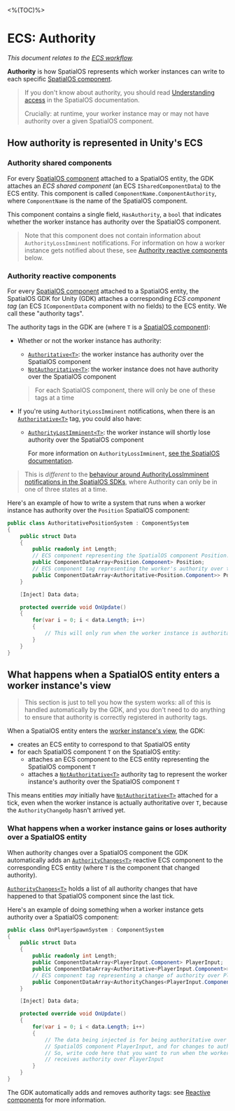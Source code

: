 <%(TOC)%>
# ECS: Authority
 _This document relates to the [ECS workflow]({{urlRoot}}/reference/workflows/which-workflow.md)._

**Authority** is how SpatialOS represents which worker instances can write to each specific [SpatialOS component]({{urlRoot}}/reference/glossary#spatialos-component).

> If you don't know about authority, you should read [Understanding access](https://docs.improbable.io/reference/latest/shared/design/understanding-access) in the SpatialOS documentation.
>
> Crucially: at runtime, your worker instance may or may not have authority over a given SpatialOS component.

## How authority is represented in Unity's ECS

### Authority shared components

For every [SpatialOS component]({{urlRoot}}/reference/glossary#spatialos-component) attached to a SpatialOS entity, the GDK attaches an _ECS shared component_ (an ECS `ISharedComponentData`) to the ECS entity. This component is called `ComponentName.ComponentAuthority`, where `ComponentName` is the name of the SpatialOS component.

This component contains a single field, `HasAuthority`, a `bool` that indicates whether the worker instance has authority over the SpatialOS component.

> Note that this component does not contain information about `AuthorityLossImminent` notifications. For information on how a worker instance gets notified about these, see [Authority reactive components](#authority-reactive-components) below.

### Authority reactive components

For every [SpatialOS component]({{urlRoot}}/reference/glossary#spatialos-component) attached to a SpatialOS entity, the SpatialOS GDK for Unity (GDK) attaches a corresponding _ECS component tag_ (an ECS `IComponentData` component with no fields) to the ECS entity. We call these "authority tags".

The authority tags in the GDK are (where `T` is a [SpatialOS component]({{urlRoot}}/reference/glossary#spatialos-component)):

* Whether or not the worker instance has authority:
    * [`Authoritative<T>`]({{urlRoot}}/api/reactive-components/authoritative): the worker instance has authority over the SpatialOS component
    * [`NotAuthoritative<T>`]({{urlRoot}}/api/reactive-components/not-authoritative): the worker instance does not have authority over the SpatialOS component

    > For each SpatialOS component, there will only be one of these tags at a time
* If you're using `AuthorityLossImminent` notifications, when there is an [`Authoritative<T>`]({{urlRoot}}/api/reactive-components/authoritative) tag, you could also have:
    * [`AuthorityLostImminent<T>`]({{urlRoot}}/api/reactive-components/authority-loss-imminent): the worker instance will shortly lose authority over the SpatialOS component

        For more information on `AuthorityLossImminent`, [see the SpatialOS documentation](https://docs.improbable.io/reference/latest/shared/design/understanding-access#enabling-and-configuring-authoritylossimminent-notifications).

> This is _different_ to the [behaviour around AuthorityLossImminent notifications in the SpatialOS SDKs](https://docs.improbable.io/reference/latest/shared/design/understanding-access#authority-states), where Authority can only be in one of three states at a time.

Here's an example of how to write a system that runs when a worker instance has authority over the `Position` SpatialOS component:

```csharp
public class AuthoritativePositionSystem : ComponentSystem
{
    public struct Data
    {
        public readonly int Length;
        // ECS component representing the SpatialOS component Position.
        public ComponentDataArray<Position.Component> Position;
        // ECS component tag representing the worker's authority over the SpatialOS Position component.
        public ComponentDataArray<Authoritative<Position.Component>> PositionAuthority;
    }

    [Inject] Data data;

    protected override void OnUpdate()
    {
        for(var i = 0; i < data.Length; i++)
        {
            // This will only run when the worker instance is authoritative over a Position component.
        }
    }
}
```

## What happens when a SpatialOS entity enters a worker instance's view

> This section is just to tell you how the system works: all of this is handled automatically by the GDK, and you don't need to do anything to ensure that authority is correctly registered in authority tags.

When a SpatialOS entity enters the [worker instance's view]({{urlRoot}}/reference/glossary#worker-s-view), the GDK:

- creates an ECS entity to correspond to that SpatialOS entity
- for each SpatialOS component `T` on the SpatialOS entity:
    - attaches an ECS component to the ECS entity representing the SpatialOS component `T`
    - attaches a [`NotAuthoritative<T>`]({{urlRoot}}/api/reactive-components/not-authoritative) authority tag to represent the worker instance's authority over the SpatialOS component `T`

This means entities _may_ initially have [`NotAuthoritative<T>`]({{urlRoot}}/api/reactive-components/not-authoritative) attached for a tick, even when the worker instance is actually authoritative over `T`, because the `AuthorityChangeOp` hasn't arrived yet.

### What happens when a worker instance gains or loses authority over a SpatialOS entity

When authority changes over a SpatialOS component the GDK automatically adds an [`AuthorityChanges<T>`]({{urlRoot}}/api/reactive-components/authority-changes) reactive ECS component to the corresponding ECS entity (where `T` is the component that changed authority).

[`AuthorityChanges<T>`]({{urlRoot}}/api/reactive-components/authority-changes) holds a list of all authority changes that have happened to that SpatialOS component since the last tick.

Here's an example of doing something when a worker instance gets authority over a SpatialOS component:

```csharp
public class OnPlayerSpawnSystem : ComponentSystem
{
    public struct Data
    {
        public readonly int Length;
        public ComponentDataArray<PlayerInput.Component> PlayerInput;
        public ComponentDataArray<Authoritative<PlayerInput.Component>> PlayerInputAuthority;
        // ECS component tag representing a change of authority over PlayerInput in the last tick.
        public ComponentDataArray<AuthorityChanges<PlayerInput.Component>> PlayerInputAuthorityChange;
    }

    [Inject] Data data;

    protected override void OnUpdate()
    {
        for(var i = 0; i < data.Length; i++)
        {
            // The data being injected is for being authoritative over the
            // SpatialOS component PlayerInput, and for changes to authority.
            // So, write code here that you want to run when the worker instance
            // receives authority over PlayerInput
        }
    }
}
```

The GDK automatically adds and removes authority tags: see [Reactive components]({{urlRoot}}/reference/workflows/ecs/reactive-components) for more information.
